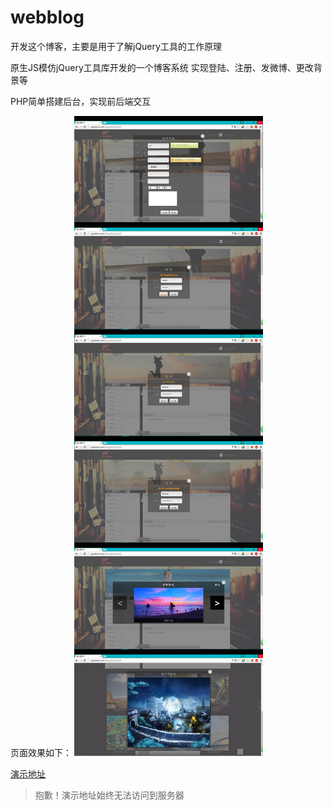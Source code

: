 # webblog

开发这个博客，主要是用于了解jQuery工具的工作原理

原生JS模仿jQuery工具库开发的一个博客系统
实现登陆、注册、发微博、更改背景等

PHP简单搭建后台，实现前后端交互

页面效果如下：
![img](https://github.com/jacecao/gif-img/blob/master/webblog.jpg?raw=true)

[演示地址](http://jacecao.github.io/webblog/)

>抱歉！演示地址始终无法访问到服务器
